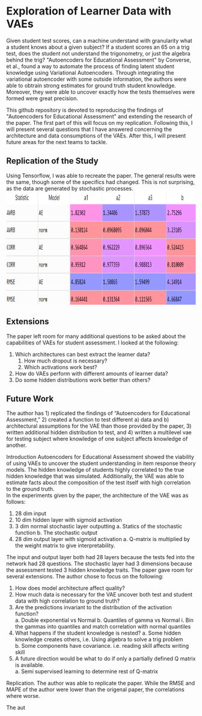 # Exploration of Learner Data with VAEs
Given student test scores, can a machine understand with granularity what a student knows about a given subject?  If a student scores an 65 on a trig test, does the student not understand the trigonometry, or just the algebra behind the trig?  "Autoencoders for Educational Assessment" by Converse, et al., found a way to automate the process of finding latent student knowledge using Variational Autoencoders.  Through integrating the variational autoencoder with some outside information, the authors were able to obtrain strong estimates for ground truth student knowledge.  Moreover, they were able to uncover exactly how the tests themselves were formed were great precision.  

This github repository is devoted to reproducing the findings of "Autoencoders for Educational Assessment" and extending the research of the paper.  The first part of this will focus on my replication.  Following this, I will present several questions that I have answered concerning the architecture and data consumptions of the VAEs.  After this, I will present future areas for the next teams to tackle.    

## Replication of the Study
Using Tensorflow, I was able to recreate the paper.  The general results were the same, though some of the specifics had changed.  This is not surprising, as the data are generated by stochastic processes.  
<img src="Images/Table_1.png" height = 300>

## Extensions 
The paper left room for many additional questions to be asked about the capabilities of VAEs for student assessment.  I looked at the following:
1. Which architectures can best extract the learner data? 
    1. How much dropout is necessary?
    1. Which activations work best?
1. How do VAEs perform with different amounts of learner data?
1. Do some hidden distributions work better than others?

## Future Work


The author has 1) replicated the findings of “Autoencoders for Educational Assessment,” 2) created a function to test different a) data and b) architectural assumptions for the VAE than those provided by the paper, 3) written additional hidden distribution to test, and 4) written a multilevel vae for testing subject where knowledge of one subject affects knowledge of another.  

Introduction
Autoencoders for Educational Assessment showed the viability of using VAEs to uncover the student understanding in item response theory models.  The hidden knowledge of students highly correlated to the true hidden knowledge that was simulated.  Additionally, the VAE was able to estimate facts about the composition of the test itself with high correlation to the ground truth.  
In the experiments given by the paper, the architecture of the VAE was as follows:
1.	 28 dim input
2.	10 dim hidden layer with sigmoid activation
3.	3 dim normal stochastic layer outputting 
a.	Statics of the stochastic function
b.	The stochastic output
4.	28 dim output layer with sigmoid activation
a.	Q-matrix is multiplied by the weight matrix to give interpretability.

The input and output layer both had 28 layers because the tests fed into the network had 28 questions.  The stochastic layer had 3 dimensions because the assessment tested 3 hidden knowledge traits.  The paper gave room for several extensions.  The author chose to focus on the following:
1)	How does model architecture affect quality?
2)	How much data is necessary for the VAE uncover both test and student data with high correlation to ground truth?  
3)	Are the predictions invariant to the distribution of the activation function?  
a.	Double exponential vs Normal
b.	Quantiles of gamma vs Normal 
i.	Bin the gammas into quantiles and match correlation with normal quantiles
4)	What happens if the student knowledge is nested?
a.	Some hidden knowledge creates others, i.e. Using algebra to solve a trig problem	
b.	 Some components have covariance. i.e. reading skill affects writing skill
5)	A future direction would be what to do if only a partially defined Q matrix is available.  
a.	Semi supervised learning to determine rest of Q-matrix


Replication. 
 The author was able to replicate the paper.  While the RMSE and MAPE of the author were lower than the origenal paper, the correlations where worse.

 The aut  

